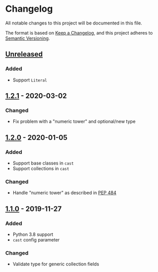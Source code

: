 # Changelog

All notable changes to this project will be documented in this file.

The format is based on [Keep a Changelog](https://keepachangelog.com/en/1.0.0/),
and this project adheres to [Semantic Versioning](https://semver.org/spec/v2.0.0.html).

## [Unreleased]

### Added

- Support `Literal`

## [1.2.1] - 2020-03-02

### Changed

- Fix problem with a "numeric tower" and optional/new type

## [1.2.0] - 2020-01-05

### Added

- Support base classes in `cast`
- Support collections in `cast`

### Changed

- Handle "numeric tower" as described in [PEP 484](https://www.python.org/dev/peps/pep-0484/#the-numeric-tower)

## [1.1.0] - 2019-11-27

### Added

- Python 3.8 support
- `cast` config parameter

### Changed

- Validate type for generic collection fields

[Unreleased]: https://github.com/konradhalas/dacite/compare/v1.2.1...HEAD
[1.2.1]: https://github.com/konradhalas/dacite/compare/v1.2.0...v1.2.1
[1.2.0]: https://github.com/konradhalas/dacite/compare/v1.1.0...v1.2.0
[1.1.0]: https://github.com/konradhalas/dacite/compare/v1.0.2...v1.1.0
